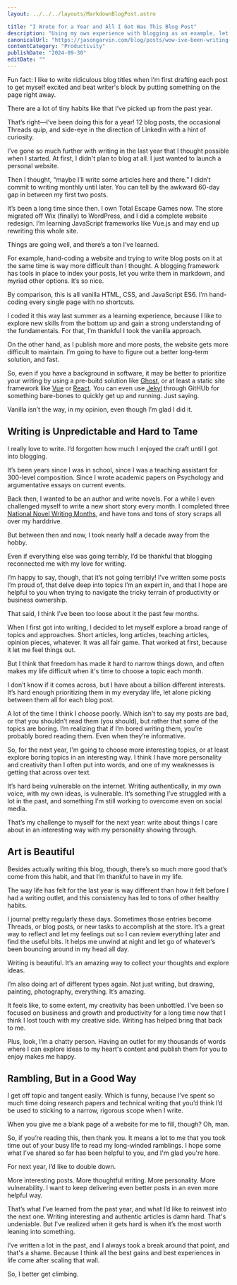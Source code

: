 ```yaml
---
layout: ../../../layouts/MarkdownBlogPost.astro

title: "I Wrote for a Year and All I Got Was This Blog Post"
description: "Using my own experience with blogging as an example, let's talk about the importance of re-evaluating your goals to make sure you're on track."
canonicalUrl: "https://jasongarvin.com/blog/posts/wow-ive-been-writing-for-a-year"
contentCategory: "Productivity"
publishDate: "2024-09-30"
editDate: ""
---
```


Fun fact: I like to write ridiculous blog titles when I’m first drafting each post to get myself excited and beat writer's block by putting something on the page right away.

There are a lot of tiny habits like that I’ve picked up from the past year.

That’s right—I’ve been doing this for a year! 12 blog posts, the occasional Threads quip, and side-eye in the direction of LinkedIn with a hint of curiosity.

I’ve gone so much further with writing in the last year that I thought possible when I started. At first, I didn't plan to blog at all. I just wanted to launch a personal website.

Then I thought, “maybe I’ll write some articles here and there.” I didn’t commit to writing monthly until later. You can tell by the awkward 60-day gap in between my first two posts.

It’s been a long time since then. I own Total Escape Games now. The store migrated off Wix (finally) to WordPress, and I did a complete website redesign. I’m learning JavaScript frameworks like Vue.js and may end up rewriting this whole site.

Things are going well, and there’s a ton I’ve learned.

For example, hand-coding a website and trying to write blog posts on it at the same time is way more difficult than I thought. A blogging framework has tools in place to index your posts, let you write them in markdown, and myriad other options. It’s so nice.

By comparison, this is all vanilla HTML, CSS, and JavaScript ES6. I’m hand-coding every single page with no shortcuts.

I coded it this way last summer as a learning experience, because I like to explore new skills from the bottom up and gain a strong understanding of the fundamentals. For that, I’m thankful I took the vanilla approach.

On the other hand, as I publish more and more posts, the website gets more difficult to maintain. I’m going to have to figure out a better long-term solution, and fast.

So, even if you have a background in software, it may be better to prioritize your writing by using a pre-buitd solution like [Ghost](https://ghost.org/), or at least a static site framework like [Vue](https://vuejs.org/) or [React](https://react.dev/). You can even use [Jekyl](https://jekyllrb.com/) through GitHUb for something bare-bones to quickly get up and running. Just saying.

Vanilla isn’t the way, in my opinion, even though I’m glad I did it.

## Writing is Unpredictable and Hard to Tame

I really love to write. I’d forgotten how much I enjoyed the craft until I got into blogging.

It’s been years since I was in school, since I was a teaching assistant for 300-level composition. Since I wrote academic papers on Psychology and argumentative essays on current events.

Back then, I wanted to be an author and write novels. For a while I even challenged myself to write a new short story every month. I completed three [National Novel Writing Months](https://nanowrimo.org/), and have tons and tons of story scraps all over my harddrive.

But between then and now, I took nearly half a decade away from the hobby.

Even if everything else was going terribly, I’d be thankful that blogging reconnected me with my love for writing.

I’m happy to say, though, that it’s not going terribly! I’ve written some posts I’m proud of, that delve deep into topics I’m an expert in, and that I hope are helpful to you when trying to navigate the tricky terrain of productivity or business ownership.

That said, I think I’ve been too loose about it the past few months.

When I first got into writing, I decided to let myself explore a broad range of topics and approaches. Short articles, long articles, teaching articles, opinion pieces, whatever. It was all fair game. That worked at first, because it let me feel things out.

But I think that freedom has made it hard to narrow things down, and often makes my life difficult when it's time to choose a topic each month.

I don’t know if it comes across, but I have about a billion different interests. It’s hard enough prioritizing them in my everyday life, let alone picking between them all for each blog post.

A lot of the time I think I choose poorly. Which isn’t to say my posts are bad, or that you shouldn’t read them (you should), but rather that some of the topics are boring. I’m realizing that if I’m bored writing them, you’re probably bored reading them. Even when they’re informative.

So, for the next year, I'm going to choose more interesting topics, or at least explore boring topics in an interesting way. I think I have more personality and creativity than I often put into words, and one of my weaknesses is getting that across over text.

It’s hard being vulnerable on the internet. Writing authentically, in my own voice, with my own ideas, is vulnerable. It’s something I’ve struggled with a lot in the past, and something I’m still working to overcome even on social media.

That’s my challenge to myself for the next year: write about things I care about in an interesting way with my personality showing through.

## Art is Beautiful

Besides actually writing this blog, though, there’s so much more good that’s come from this habit, and that I’m thankful to have in my life.

The way life has felt for the last year is way different than how it felt before I had a writing outlet, and this consistency has led to tons of other healthy habits.

I journal pretty regularly these days. Sometimes those entries become Threads, or blog posts, or new tasks to accomplish at the store. It’s a great way to reflect and let my feelings out so I can review everything later and find the useful bits. It helps me unwind at night and let go of whatever’s been bouncing around in my head all day.

Writing is beautiful. It’s an amazing way to collect your thoughts and explore ideas.

I’m also doing art of different types again. Not just writing, but drawing, painting, photography, everything. It’s amazing.

It feels like, to some extent, my creativity has been unbottled. I've been so focused on business and growth and productivity for a long time now that I think I lost touch with my creative side. Writing has helped bring that back to me.

Plus, look, I’m a chatty person. Having an outlet for my thousands of words where I can explore ideas to my heart's content and publish them for you to enjoy makes me happy.

## Rambling, But in a Good Way

I get off topic and tangent easily. Which is funny, because I’ve spent so much time doing research papers and technical writing that you’d think I’d be used to sticking to a narrow, rigorous scope when I write.

When you give me a blank page of a website for me to fill, though? Oh, man.

So, if you’re reading this, then thank you. It means a lot to me that you took time out of your busy life to read my long-winded ramblings. I hope some what I've shared so far has been helpful to you, and I'm glad you're here.

For next year, I’d like to double down.

More interesting posts. More thoughtful writing. More personality. More vulnerability. I want to keep delivering even better posts in an even more helpful way.

That’s what I’ve learned from the past year, and what I’d like to reinvest into the next one. Writing interesting and authentic articles is damn hard. That's undeniable. But I've realized when it gets hard is when it’s the most worth leaning into something.

I’ve written a lot in the past, and I always took a break around that point, and that's a shame. Because I think all the best gains and best experiences in life come after scaling that wall.

So, I better get climbing.
